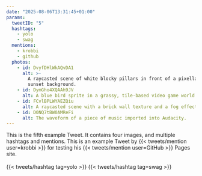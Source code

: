 ```yaml
---
date: "2025-08-06T13:31:45+01:00"
params:
  tweetID: "5"
  hashtags:
    - yolo
    - swag
  mentions:
    - krobbi
    - github
  photos:
    - id: DvyfDHlWkAQvDA1
      alt: >-
        A raycasted scene of white blocky pillars in front of a pixellated
        sunset background.
    - id: DymGho4XQAAh9JV
      alt: A blue bird sprite in a grassy, tile-based video game world.
    - id: FCvlBPLWYAEZQiu
      alt: A raycasted scene with a brick wall texture and a fog effect.
    - id: D0NQ7tBW0AMReFi
      alt: The waveform of a piece of music imported into Audacity.
---
```


This is the fifth example Tweet. It contains four images, and multiple hashtags
and mentions. This is an example Tweet by {{< tweets/mention user=krobbi >}}
for testing his {{< tweets/mention user=GitHub >}} Pages site.\
\
{{< tweets/hashtag tag=yolo >}} {{< tweets/hashtag tag=swag >}}
